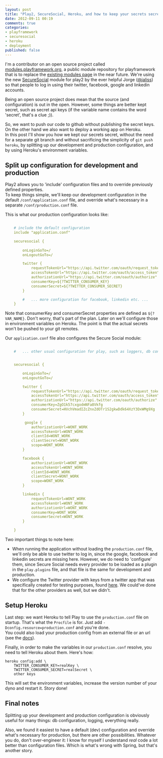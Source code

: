 ```yaml
---
layout: post
title: "Play2, SecureSocial, Heroku, and how to keep your secrets secret"
date: 2012-09-11 00:19
comments: true
categories: 
- playframework
- securesocial
- heroku
- deployment
published: false
---
```


I'm a contributor on an open source project called [modules.playframework.org](https://github.com/play-modules/modules.playframework.org), a public module repository for playframework that is to replace the [existing modules page](http://www.playframework.org/modules) in the near future. 
We're using the new [SecureSocial](https://github.com/jaliss/securesocial) module for play2 by the ever  helpful Jorge ([@jaliss](https://twitter.com/jaliss)) so that people to log in using 
their twitter, facebook, google and linkedin accounts. 

Being an open source project does mean that the source (and configuration) is out in the open. However, some things are better kept secret, such as secret api keys (if the variable name contains the word 'secret', that's a clue ;)). 

So, we want to push our code to github without publishing the secret keys. On the other hand we also want to deploy a working app on Heroku.      
In this post I'll show you how we kept our secrets secret, without the need for a separate git branch and without sacrificing the simplicity of `git push heroku`, by splitting up our development and production configuration, and by using Heroku's environment variables. 

<!-- more -->

Split up configuration for development and production
-----------------------------------------------------
Play2 allows you to 'include' configuration files and to override previously defined properties.     
To keep things simple, we'll keep our development configuration in the default `/conf/application.conf` file, and override what's necessary in a separate `/conf/production.conf` file.    

This is what our production configuration looks like: 

``` yml production.conf
	
	# include the default configuration
	include "application.conf"	

	securesocial {
	
	    onLoginGoTo=/
	    onLogoutGoTo=/

	    twitter {
	        requestTokenUrl="https://api.twitter.com/oauth/request_token"
	        accessTokenUrl="https://api.twitter.com/oauth/access_token"
	        authorizationUrl="https://api.twitter.com/oauth/authorize"
	        consumerKey=${?TWITTER_CONSUMER_KEY}
	        consumerSecret=${?TWITTER_CONSUMER_SECRET}
	    }

	 	#   ... more configuration for facebook, linkedin etc. ...
	}


```

Note that consumerKey and consumerSecret properties are defined as `${?VAR_NAME}`. Don't worry, that's part of the plan. Later on we'll configure those in environment variables on Heroku. The point is that the actual secrets won't be pushed to your git remotes. 

Our `application.conf` file also configures the Secure Social module: 

``` yml application.conf
	
	#	... other usual configuration for play, such as loggers, db conf, etc. 


	securesocial {

	    onLoginGoTo=/
	    onLogoutGoTo=/

	    twitter {
	        requestTokenUrl="https://api.twitter.com/oauth/request_token"
	        accessTokenUrl="https://api.twitter.com/oauth/access_token"
	        authorizationUrl="https://api.twitter.com/oauth/authorize"
	        consumerKey=ZgO1k57cxgodmNFa8Vkfg
	        consumerSecret=HVchVmadIZcZnxZdOTr1S2gkwDdk64XzY3DxWMg9Xg
	    }

	     google {
	        authorizationUrl=WONT_WORK
	        accessTokenUrl=WONT_WORK
	        clientId=WONT_WORK
	        clientSecret=WONT_WORK
	        scope=WONT_WORK
	    }

	    facebook {
	        authorizationUrl=WONT_WORK
	        accessTokenUrl=WONT_WORK
	        clientId=WONT_WORK
	        clientSecret=WONT_WORK
	        scope=WONT_WORK
	    }

	    linkedin {
	        requestTokenUrl=WONT_WORK
	        accessTokenUrl=WONT_WORK
	        authorizationUrl=WONT_WORK
	        consumerKey=WONT_WORK
	        consumerSecret=WONT_WORK
	    }

	}

```

Two important things to note here: 

* When running the application without loading the `production.conf` file, we'll only be able to use twitter to log in, since the google, facebook and linkedin secrets are missing here. However, we do need to 'configure' them, since Secure Social needs every provider to be loaded as a plugin in the `play.plugins` file, and that file is the same for development and production. 
* We configure the Twitter provider with keys from a twitter app that was specifically created for testing purposes, found [here](http://foobla.com/faqs/obsocialsubmit/twitter-apps-for-testing.html). We could've done that for the other providers as well, but we didn't.


Setup Heroku
------------
Last step: we want Heroku to tell Play to use the `production.conf` file on startup. That's what the `Procfile` is for. Just add `-Dconfig.resource=production.conf` and you're done.    
You could also load your production config from an external file or an url (see the [docs](http://www.playframework.org/documentation/2.0.3/ProductionConfiguration)). 

Finally, in order to make the variables in our `production.conf` resolve, you need to tell Heroku about them. Here's how: 

	heroku config:add \
		TWITTER_CONSUMER_KEY=realKey \
		TWITTER_CONSUMER_SECRET=realSecret \
		other keys

This will set the environment variables, increase the version number of your dyno and restart it. 
Story done!


Final notes 
-----------
Splitting up your development and production configuration is obviously useful for many things: db configuration, logging, everything really. 

Also, we found it easiest to have a default (dev) configuration and override what's necessary for production, but there are other possibilities. Whatever you do, don't over-engineer it: I know for myself I understand *real* code a lot better than configuration files. Which is what's wrong with Spring, but that's another story. 

